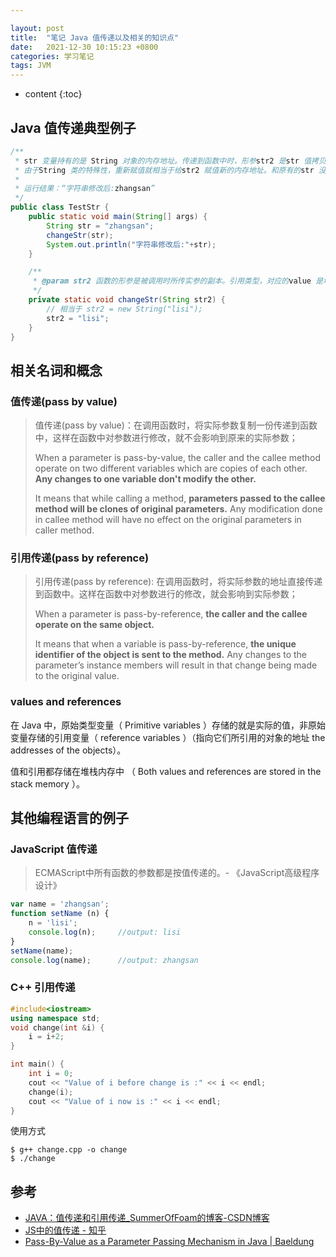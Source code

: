 ```yaml
---

layout: post
title:  "笔记 Java 值传递以及相关的知识点"
date:   2021-12-30 10:15:23 +0800
categories: 学习笔记
tags: JVM
---
```

* content
{:toc}


## Java 值传递典型例子

```java
/**
 * str 变量持有的是 String 对象的内存地址。传递到函数中时，形参str2 是str 值拷贝（内存地址）。
 * 由于String 类的特殊性，重新赋值就相当于给str2 赋值新的内存地址。和原有的str 没有关系。
 * 
 * 运行结果：“字符串修改后:zhangsan”
 */
public class TestStr {
    public static void main(String[] args) {
        String str = "zhangsan";
        changeStr(str);
        System.out.println("字符串修改后:"+str);
    }

    /**
     * @param str2 函数的形参是被调用时所传实参的副本。引用类型，对应的value 是地址副本
     */
    private static void changeStr(String str2) {
        // 相当于 str2 = new String("lisi");
        str2 = "lisi";
    }
}
```

## 相关名词和概念

### 值传递(pass by value)

> 值传递(pass by value)：在调用函数时，将实际参数复制一份传递到函数中，这样在函数中对参数进行修改，就不会影响到原来的实际参数；
> 
> When a parameter is pass-by-value, the caller and the callee method operate on two different variables which are copies of each other. **Any changes to one variable don't modify the other.**
> 
> It means that while calling a method, **parameters passed to the callee method will be clones of original parameters.** Any modification done in callee method will have no effect on the original parameters in caller method.

### 引用传递(pass by reference)

> 引用传递(pass by reference): 在调用函数时，将实际参数的地址直接传递到函数中。这样在函数中对参数进行的修改，就会影响到实际参数；
> 
> When a parameter is pass-by-reference, **the caller and the callee operate on the same object.**
> 
> It means that when a variable is pass-by-reference, **the unique identifier of the object is sent to the method.** Any changes to the parameter’s instance members will result in that change being made to the original value.

### values and references

在 Java 中，原始类型变量（ Primitive variables ）存储的就是实际的值，非原始变量存储的引用变量（ reference variables ）（指向它们所引用的对象的地址 the addresses of the objects）。

值和引用都存储在堆栈内存中 （ Both values and references are stored in the stack memory ）。

## 其他编程语言的例子

### JavaScript 值传递

> ECMAScript中所有函数的参数都是按值传递的。- 《JavaScript高级程序设计》

```javascript
var name = 'zhangsan';
function setName (n) {
    n = 'lisi';
    console.log(n);     //output: lisi
}
setName(name);
console.log(name);      //output: zhangsan
```

### C++ 引用传递

```c++
#include<iostream>
using namespace std;
void change(int &i) {
    i = i+2;
}

int main() {
    int i = 0;
    cout << "Value of i before change is :" << i << endl;
    change(i);
    cout << "Value of i now is :" << i << endl;
}
```

使用方式

```shell
$ g++ change.cpp -o change
$ ./change
```

## 参考

- [JAVA：值传递和引用传递_SummerOfFoam的博客-CSDN博客](https://blog.csdn.net/SummerOfFoam/article/details/109570841)
- [JS中的值传递 - 知乎](https://zhuanlan.zhihu.com/p/29291240)
- [Pass-By-Value as a Parameter Passing Mechanism in Java | Baeldung](https://www.baeldung.com/java-pass-by-value-or-pass-by-reference)
